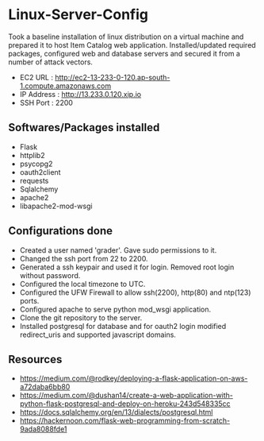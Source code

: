 # Linux-Server-Config
Took a baseline installation of linux distribution on a virtual machine and prepared it to host Item Catalog web application. Installed/updated required packages, configured web and database servers and secured it from a number of attack vectors.

* EC2 URL : http://ec2-13-233-0-120.ap-south-1.compute.amazonaws.com 
* IP Address : http://13.233.0.120.xip.io
* SSH Port : 2200

## Softwares/Packages installed
* Flask
* httplib2
* psycopg2
* oauth2client
* requests
* Sqlalchemy
* apache2
* libapache2-mod-wsgi

## Configurations done
* Created a user named 'grader'. Gave sudo permissions to it.
* Changed the ssh port from 22 to 2200.
* Generated a ssh keypair and used it for login. Removed root login without password.
* Configured the local timezone to UTC.
* Configured the UFW Firewall to allow ssh(2200), http(80) and ntp(123) ports.
* Configured apache to serve python mod_wsgi application.
* Clone the git repository to the server.
* Installed postgresql for database and for oauth2 login modified redirect_uris and supported javascript domains.

## Resources
* https://medium.com/@rodkey/deploying-a-flask-application-on-aws-a72daba6bb80
* https://medium.com/@dushan14/create-a-web-application-with-python-flask-postgresql-and-deploy-on-heroku-243d548335cc
* https://docs.sqlalchemy.org/en/13/dialects/postgresql.html
* https://hackernoon.com/flask-web-programming-from-scratch-9ada8088fde1





